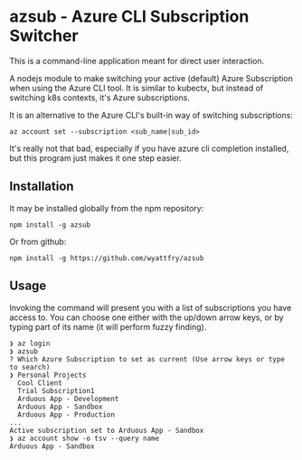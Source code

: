 # azsub - Azure CLI Subscription Switcher

This is a command-line application meant for direct user interaction.

A nodejs module to make switching your active (default) Azure Subscription when using the Azure CLI tool. It is similar to kubectx, but instead of switching k8s contexts, it's Azure subscriptions.

It is an alternative to the Azure CLI's built-in way of switching subscriptions:

```shell
az account set --subscription <sub_name|sub_id>
```

It's really not that bad, especially if you have azure cli completion installed, but this program just makes it one step easier.

## Installation

It may be installed globally from the npm repository:

```shell
npm install -g azsub
```

Or from github:

```shell
npm install -g https://github.com/wyattfry/azsub
```


## Usage

Invoking the command will present you with a list of subscriptions you have access to. You can choose one either with the up/down arrow keys, or by typing part of its name (it will perform fuzzy finding).

```shell
❯ az login
❯ azsub
? Which Azure Subscription to set as current (Use arrow keys or type to search)
❯ Personal Projects 
  Cool Client 
  Trial Subscription1 
  Arduous App - Development 
  Arduous App - Sandbox 
  Arduous App - Production
...
Active subscription set to Arduous App - Sandbox
❯ az account show -o tsv --query name
Arduous App - Sandbox
```